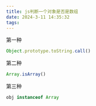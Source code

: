 ```yaml
---
title: js判断一个对象是否是数组
date: 2024-3-11 14:35:32
tags:
---
```

第一种
```js
Object.prototype.toString.call()
```

第二种
```js
Array.isArray()
```

第三种
```js
obj instanceof Array
```